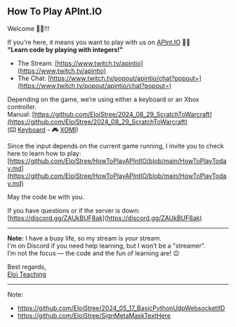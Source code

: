 
## How To Play APInt.IO

Welcome 🧙‍♂️!!!

If you're here, it means you want to play with us on [APInt.IO](https://apint.io/) 🍺😁  
**"Learn code by playing with integers!"**  
- The Stream: [https://www.twitch.tv/apintio](https://www.twitch.tv/apintio)  
- The Chat: [https://www.twitch.tv/popout/apintio/chat?popout=](https://www.twitch.tv/popout/apintio/chat?popout=)

Depending on the game, we’re using either a keyboard or an Xbox controller.  
Manual: [https://github.com/EloiStree/2024_08_29_ScratchToWarcraft](https://github.com/EloiStree/2024_08_29_ScratchToWarcraft)  
(⌨️ [Keyboard](https://github.com/EloiStree/2024_08_29_ScratchToWarcraft) - 🎮 [XOMI](https://github.com/EloiStree/2022_01_24_XOMI))  

Since the input depends on the current game running, I invite you to check here to learn how to play:  
[https://github.com/EloiStree/HowToPlayAPIntIO/blob/main/HowToPlayToday.md](https://github.com/EloiStree/HowToPlayAPIntIO/blob/main/HowToPlayToday.md)  

May the code be with you.  

If you have questions or if the server is down:  
[https://discord.gg/ZAUkBUF8ak](https://discord.gg/ZAUkBUF8ak)

---

**Note:** I have a busy life, so my stream is *your* stream.  
I'm on Discord if you need help learning, but I won’t be a "streamer".  
I’m not the focus — the code and the fun of learning are! 😉

Best regards,  
[Eloi Teaching](https://www.youtube.com/@EloiTeaching)


----------

Note: 
- https://github.com/EloiStree/2024_05_17_BasicPythonUdpWebsocketIID
- https://github.com/EloiStree/SignMetaMaskTextHere
